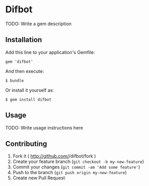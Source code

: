 # Difbot

TODO: Write a gem description

## Installation

Add this line to your application's Gemfile:

    gem 'difbot'

And then execute:

    $ bundle

Or install it yourself as:

    $ gem install difbot

## Usage

TODO: Write usage instructions here

## Contributing

1. Fork it ( http://github.com/<my-github-username>/difbot/fork )
2. Create your feature branch (`git checkout -b my-new-feature`)
3. Commit your changes (`git commit -am 'Add some feature'`)
4. Push to the branch (`git push origin my-new-feature`)
5. Create new Pull Request
